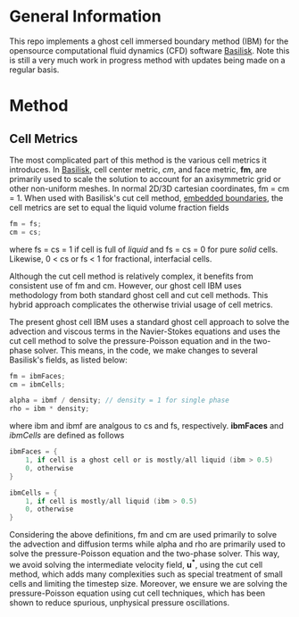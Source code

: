 # General Information
This repo implements a ghost cell immersed boundary method (IBM) for the opensource computational fluid dynamics (CFD) software [Basilisk](http://basilisk.fr). Note this is still a very much work in progress method with updates being made on a regular basis.

# Method
## Cell Metrics
The most complicated part of this method is the various cell metrics it introduces. In [Basilisk](http://basilisk.fr), cell center metric, *cm*, and face metric, **fm**, are primarily used to scale the solution to account for an axisymmetric grid or other non-uniform meshes. In normal 2D/3D cartesian coordinates, fm = cm = 1. When used with Basilisk's cut cell method, [embedded boundaries](http://basilisk.fr/src/embed.h), the cell metrics are set to equal the liquid volume fraction fields

```c
fm = fs;
cm = cs;
```
where fs = cs = 1 if cell is full of *liquid* and fs = cs = 0 for pure *solid* cells. Likewise, 0 < cs or fs < 1 for fractional, interfacial cells.

Although the cut cell method is relatively complex, it benefits from consistent use of fm and cm. However, our ghost cell IBM uses methodology from both standard ghost cell and cut cell methods. This hybrid approach complicates the otherwise trivial usage of cell metrics.

The present ghost cell IBM uses a standard ghost cell approach to solve the advection and viscous terms in the Navier-Stokes equations and uses the cut cell method to solve the pressure-Poisson equation and in the two-phase solver. This means, in the code, we make changes to several Basilisk's fields, as listed below:

```c
fm = ibmFaces;
cm = ibmCells;

alpha = ibmf / density; // density = 1 for single phase
rho = ibm * density;
```
where ibm and ibmf are analgous to cs and fs, respectively. **ibmFaces** and *ibmCells* are defined as follows

```c
ibmFaces = {
    1, if cell is a ghost cell or is mostly/all liquid (ibm > 0.5)
    0, otherwise
}

ibmCells = {
    1, if cell is mostly/all liquid (ibm > 0.5)
    0, otherwise
}
```
Considering the above definitions, fm and cm are used primarily to solve the advection and diffusion terms while alpha and rho are primarily used to solve the pressure-Poisson equation and the two-phase solver. This way, we avoid solving the intermediate velocity field, **u<sup>*</sup>**, using the cut cell method, which adds many complexities such as special treatment of small cells and limiting the timestep size. Moreover, we ensure we are solving the pressure-Poisson equation using cut cell techniques, which has been shown to reduce spurious, unphysical pressure oscillations.
